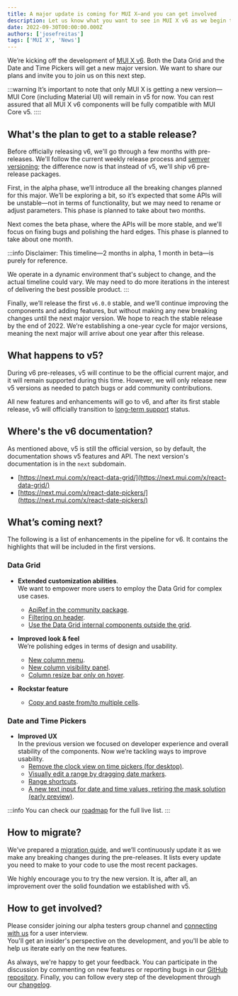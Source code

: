 ```yaml
---
title: A major update is coming for MUI X—and you can get involved
description: Let us know what you want to see in MUI X v6 as we begin the alpha phase of development.
date: 2022-09-30T00:00:00.000Z
authors: ['josefreitas']
tags: ['MUI X', 'News']
---
```


We’re kicking off the development of [MUI X v6](https://github.com/mui/mui-x/releases/tag/v6.0.0-alpha.0). Both the Data Grid and the Date and Time Pickers will get a new major version. We want to share our plans and invite you to join us on this next step.

:::warning
It’s important to note that only MUI X is getting a new version—MUI Core (including Material UI) will remain in v5 for now.
You can rest assured that all MUI X v6 components will be fully compatible with MUI Core v5.
::::

## What's the plan to get to a stable release?

Before officially releasing v6, we'll go through a few months with pre-releases. We'll follow the current weekly release process and [semver versioning](https://semver.org/); the difference now is that instead of v5, we'll ship v6 pre-release packages.

First, in the alpha phase, we’ll introduce all the breaking changes planned for this major. We’ll be exploring a bit, so it’s expected that some APIs will be unstable—not in terms of functionality, but we may need to rename or adjust parameters. This phase is planned to take about two months.

Next comes the beta phase, where the APIs will be more stable, and we'll focus on fixing bugs and polishing the hard edges. This phase is planned to take about one month.

:::info
Disclaimer: This timeline—2 months in alpha, 1 month in beta—is purely for reference.

We operate in a dynamic environment that's subject to change, and the actual timeline could vary.
We may need to do more iterations in the interest of delivering the best possible product.
:::

Finally, we’ll release the first `v6.0.0` stable, and we’ll continue improving the components and adding features, but without making any new breaking changes until the next major version.
We hope to reach the stable release by the end of 2022.
We’re establishing a one-year cycle for major versions, meaning the next major will arrive about one year after this release.

## What happens to v5?

During v6 pre-releases, v5 will continue to be the official current major, and it will remain supported during this time.
However, we will only release new v5 versions as needed to patch bugs or add community contributions.

All new features and enhancements will go to v6, and after its first stable release, v5 will officially transition to [long-term support](https://mui.com/versions/#long-term-support-lts) status.

## Where's the v6 documentation?

As mentioned above, v5 is still the official version, so by default, the documentation shows v5 features and API.
The next version's documentation is in the `next` subdomain.

- [https://next.mui.com/x/react-data-grid/](https://next.mui.com/x/react-data-grid/)
- [https://next.mui.com/x/react-date-pickers/](https://next.mui.com/x/react-date-pickers/)

## What’s coming next?

The following is a list of enhancements in the pipeline for v6. It contains the highlights that will be included in the first versions.

### Data Grid

- **Extended customization abilities**.  
   We want to empower more users to employ the Data Grid for complex use cases.

  - [ApiRef in the community package](https://github.com/mui/mui-x/issues/6147).
  - [Filtering on header](https://github.com/mui/mui-x/issues/6247).
  - [Use the Data Grid internal components outside the grid](https://github.com/mui/mui-x/issues/2522).

- **Improved look & feel**  
   We’re polishing edges in terms of design and usability.

  - [New column menu](https://github.com/mui/mui-x/issues/4929).
  - [New column visibility panel](https://github.com/mui/mui-x/issues/5700).
  - [Column resize bar only on hover](https://github.com/mui/mui-x/issues/1623).

- **Rockstar feature**
  - [Copy and paste from/to multiple cells](https://github.com/mui/mui-x/issues/199).

### Date and Time Pickers

- **Improved UX**  
   In the previous version we focused on developer experience and overall stability of the components. Now we’re tackling ways to improve usability.
  - [Remove the clock view on time pickers (for desktop)](https://github.com/mui/mui-x/issues/4483).
  - [Visually edit a range by dragging date markers](https://github.com/mui/mui-x/issues/5311).
  - [Range shortcuts](https://github.com/mui/mui-x/issues/4563).
  - [A new text input for date and time values, retiring the mask solution (early preview)](https://next.mui.com/x/react-date-pickers/date-field/).

:::info
You can check our [roadmap](https://github.com/mui/mui-x/projects/1) for the full live list.
:::

## How to migrate?

We’ve prepared a [migration guide](https://mui.com/x/react-data-grid/migration-v5/), and we’ll continuously update it as we make any breaking changes during the pre-releases. It lists every update you need to make to your code to use the most recent packages.

We highly encourage you to try the new version. It is, after all, an improvement over the solid foundation we established with v5.

## How to get involved?

Please consider joining our alpha testers group channel and [connecting with us](https://forms.gle/vsBv6CLPz9h57xg8A) for a user interview.  
You'll get an insider's perspective on the development, and you'll be able to help us iterate early on the new features.

As always, we're happy to get your feedback. You can participate in the discussion by commenting on new features or reporting bugs in our [GitHub repository](https://github.com/mui/mui-x/issues/new/choose). Finally, you can follow every step of the development through our [changelog](https://github.com/mui/mui-x/releases).
